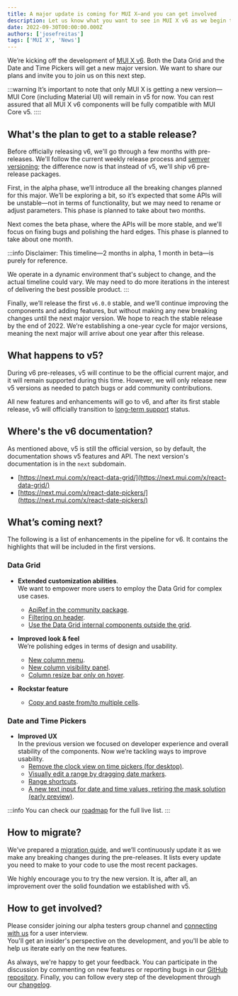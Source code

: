 ```yaml
---
title: A major update is coming for MUI X—and you can get involved
description: Let us know what you want to see in MUI X v6 as we begin the alpha phase of development.
date: 2022-09-30T00:00:00.000Z
authors: ['josefreitas']
tags: ['MUI X', 'News']
---
```


We’re kicking off the development of [MUI X v6](https://github.com/mui/mui-x/releases/tag/v6.0.0-alpha.0). Both the Data Grid and the Date and Time Pickers will get a new major version. We want to share our plans and invite you to join us on this next step.

:::warning
It’s important to note that only MUI X is getting a new version—MUI Core (including Material UI) will remain in v5 for now.
You can rest assured that all MUI X v6 components will be fully compatible with MUI Core v5.
::::

## What's the plan to get to a stable release?

Before officially releasing v6, we'll go through a few months with pre-releases. We'll follow the current weekly release process and [semver versioning](https://semver.org/); the difference now is that instead of v5, we'll ship v6 pre-release packages.

First, in the alpha phase, we’ll introduce all the breaking changes planned for this major. We’ll be exploring a bit, so it’s expected that some APIs will be unstable—not in terms of functionality, but we may need to rename or adjust parameters. This phase is planned to take about two months.

Next comes the beta phase, where the APIs will be more stable, and we'll focus on fixing bugs and polishing the hard edges. This phase is planned to take about one month.

:::info
Disclaimer: This timeline—2 months in alpha, 1 month in beta—is purely for reference.

We operate in a dynamic environment that's subject to change, and the actual timeline could vary.
We may need to do more iterations in the interest of delivering the best possible product.
:::

Finally, we’ll release the first `v6.0.0` stable, and we’ll continue improving the components and adding features, but without making any new breaking changes until the next major version.
We hope to reach the stable release by the end of 2022.
We’re establishing a one-year cycle for major versions, meaning the next major will arrive about one year after this release.

## What happens to v5?

During v6 pre-releases, v5 will continue to be the official current major, and it will remain supported during this time.
However, we will only release new v5 versions as needed to patch bugs or add community contributions.

All new features and enhancements will go to v6, and after its first stable release, v5 will officially transition to [long-term support](https://mui.com/versions/#long-term-support-lts) status.

## Where's the v6 documentation?

As mentioned above, v5 is still the official version, so by default, the documentation shows v5 features and API.
The next version's documentation is in the `next` subdomain.

- [https://next.mui.com/x/react-data-grid/](https://next.mui.com/x/react-data-grid/)
- [https://next.mui.com/x/react-date-pickers/](https://next.mui.com/x/react-date-pickers/)

## What’s coming next?

The following is a list of enhancements in the pipeline for v6. It contains the highlights that will be included in the first versions.

### Data Grid

- **Extended customization abilities**.  
   We want to empower more users to employ the Data Grid for complex use cases.

  - [ApiRef in the community package](https://github.com/mui/mui-x/issues/6147).
  - [Filtering on header](https://github.com/mui/mui-x/issues/6247).
  - [Use the Data Grid internal components outside the grid](https://github.com/mui/mui-x/issues/2522).

- **Improved look & feel**  
   We’re polishing edges in terms of design and usability.

  - [New column menu](https://github.com/mui/mui-x/issues/4929).
  - [New column visibility panel](https://github.com/mui/mui-x/issues/5700).
  - [Column resize bar only on hover](https://github.com/mui/mui-x/issues/1623).

- **Rockstar feature**
  - [Copy and paste from/to multiple cells](https://github.com/mui/mui-x/issues/199).

### Date and Time Pickers

- **Improved UX**  
   In the previous version we focused on developer experience and overall stability of the components. Now we’re tackling ways to improve usability.
  - [Remove the clock view on time pickers (for desktop)](https://github.com/mui/mui-x/issues/4483).
  - [Visually edit a range by dragging date markers](https://github.com/mui/mui-x/issues/5311).
  - [Range shortcuts](https://github.com/mui/mui-x/issues/4563).
  - [A new text input for date and time values, retiring the mask solution (early preview)](https://next.mui.com/x/react-date-pickers/date-field/).

:::info
You can check our [roadmap](https://github.com/mui/mui-x/projects/1) for the full live list.
:::

## How to migrate?

We’ve prepared a [migration guide](https://mui.com/x/react-data-grid/migration-v5/), and we’ll continuously update it as we make any breaking changes during the pre-releases. It lists every update you need to make to your code to use the most recent packages.

We highly encourage you to try the new version. It is, after all, an improvement over the solid foundation we established with v5.

## How to get involved?

Please consider joining our alpha testers group channel and [connecting with us](https://forms.gle/vsBv6CLPz9h57xg8A) for a user interview.  
You'll get an insider's perspective on the development, and you'll be able to help us iterate early on the new features.

As always, we're happy to get your feedback. You can participate in the discussion by commenting on new features or reporting bugs in our [GitHub repository](https://github.com/mui/mui-x/issues/new/choose). Finally, you can follow every step of the development through our [changelog](https://github.com/mui/mui-x/releases).
